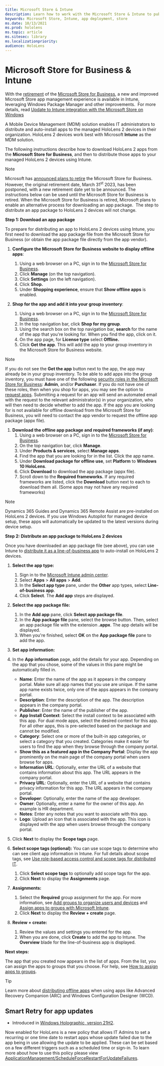 ```yaml
---
title: Microsoft Store & Intune
description: Learn how to work with the Microsoft Store & Intune to publish your mixed reality applications to your business. 
keywords: Microsoft Store, Intune, app deployment, store
ms.date: 10/13/2021
ms.prod: hololens
ms.topic: article
ms.sitesec: library
ms.localizationpriority:
audience: HoloLens
---
```


# Microsoft Store for Business & Intune

With the [retirement](https://techcommunity.microsoft.com/t5/intune-customer-success/adding-your-microsoft-store-for-business-and-education-apps-to/ba-p/3788506) of the [Microsoft Store for Business](/microsoft-store/microsoft-store-for-business-overview), a new and improved Microsoft Store app management experience is available in Intune, leveraging Windows Package Manager and other improvements.  For more details, read [Update to Intune integration with the Microsoft Store on Windows](https://techcommunity.microsoft.com/t5/windows-it-pro-blog/update-to-intune-integration-with-the-microsoft-store-on-windows/ba-p/3585077)

A Mobile Device Management (MDM) solution enables IT administrators to distribute and auto-install apps to the managed HoloLens 2 devices in their organization. HoloLens 2 devices work best with Microsoft __Intune__ as the MDM solution.

The following instructions describe how to download HoloLens 2 apps from the __Microsoft Store for Business__, and then to distribute those apps to your managed HoloLens 2 devices using Intune.

> [!Note]
> Microsoft has [announced plans to retire](https://techcommunity.microsoft.com/t5/windows-it-pro-blog/support-tip-microsoft-store-for-business-retirement-and-windows/ba-p/3662691) the Microsoft Store for Business.   However, the original retirement date, March 31<sup>st</sup> 2023, has been postponed, with a new retirement date yet to be announced. The instructions below can be used until the Microsoft Store for Business is retired. 
> When the Microsoft Store for Business is retired, Microsoft plans to enable an alternative process for downloading an app package.  The step to distribute an app package to HoloLens 2 devices will not change.


__Step 1: Download an app package__

To prepare for distributing an app to HoloLens 2 devices using Intune, you first need to download the app package file from the Microsoft Store for Business (or obtain the app package file directly from the app vendor).

1. __Configure the Microsoft Store for Business website to display offline apps__:   
    1. Using a web browser on a PC, sign in to the [Microsoft Store for Business](https://businessstore.microsoft.com/).
    1. Click __Manage__ (on the top navigation).
    1. Click __Settings__ (on the left navigation).
    1. Click __Shop.__
   1. Under __Shopping experience__, ensure that __Show offline apps__ is enabled.

1. __Shop for the app and add it into your group inventory__:   
    1. Using a web browser on a PC, sign in to the [Microsoft Store for Business](https://businessstore.microsoft.com/).
    1. In the top navigation bar, click __Shop for my group__.
    1. Using the search box on the top navigation bar, __search__ for the name of the app that you're looking for. When you find the app, click on it.
    1. On the app page, for __License type__ select __Offline.__
   1. Click __Get the app__. This will add the app to your group inventory in the Microsoft Store for Business website.

> [!NOTE]
> If you do not see the **Get the app** button next to the app, the app may already be in your group inventory.
> To be able to add apps into the group inventory, you must have one of the following [security roles in the Microsoft Store for Business](/microsoft-store/roles-and-permissions-microsoft-store-for-business): **Admin**, and/or **Purchaser**. If you do not have one of these roles, then when you shop for apps, you may see the option to [request apps](/microsoft-store/acquire-apps-microsoft-store-for-business). Submitting a request for an app will send an automated email with the request to the relevant administrator(s) in your organization, who will then need to decide whether to add the app.
> If the app you are looking for is not available for offline download from the Microsoft Store for Business, you will need to contact the app vendor to request the offline app package (appx file).

1. __Download the offline app package and required frameworks (if any)__:   
    1. Using a web browser on a PC, sign in to the [Microsoft Store for Business](https://businessstore.microsoft.com/).
    1. On the top navigation bar, click __Manage__.
    1. Under __Products & services__, select __Manage apps__.
    1. Find the app that you are looking for in the list. Click the app name.
    1. Under __Download package for offline use__, set __Platform__ to __Windows 10 HoloLens__.
    1. Click __Download__ to download the app package (appx file).
    1. Scroll down to the __Required frameworks.__ If any required frameworks are listed, click the __Download__ button next to each to download them all. (Some apps may not have any required frameworks)

> [!NOTE]
> Dynamics 365 Guides and Dynamics 365 Remote Assist are pre-installed on HoloLens 2 devices. If you use Windows Autopilot for managed device setup, these apps will automatically be updated to the latest versions during device setup.

__Step 2: Distribute an app package to HoloLens 2 devices__

Once you have downloaded an app package file (see above), you can use Intune to [distribute it as a line-of-business app](/mem/intune/apps/lob-apps-windows) to auto-install on HoloLens 2 devices.

1. __Select the app type:__
    1. Sign in to the [Microsoft Intune admin center](https://go.microsoft.com/fwlink/?linkid=2109431).
    1. Select __Apps__ > __All apps__ > __Add__.
    1. In the __Select app type__ pane, under the __Other__ app types, select __Line-of-business app__.
    1. Click __Select__. The __Add app__ steps are displayed.

1. __Select the app package file:__
    1. In the __Add app__ pane, click __Select app package file__.
    1. In the __App package file__ pane, select the browse button. Then, select an app package file with the extension __.appx__. The app details will be displayed.
    1. When you're finished, select __OK__ on the __App package file__ pane to add the app.

1. __Set app information:__

1. In the __App information__ page, add the details for your app. Depending on the app that you chose, some of the values in this pane might be automatically filled in.

   - __Name__: Enter the name of the app as it appears in the company portal. Make sure all app names that you use are unique. If the same app name exists twice, only one of the apps appears in the company portal.
   - __Description__: Enter the description of the app. The description appears in the company portal.
   - __Publisher__: Enter the name of the publisher of the app.
   - __App Install Context__: Select the install context to be associated with this app. For dual mode apps, select the desired context for this app. For all other apps, this is pre-selected based on the package and cannot be modified.
   - __Category__: Select one or more of the built-in app categories, or select a category that you created. Categories make it easier for users to find the app when they browse through the company portal.
   - __Show this as a featured app in the Company Portal__: Display the app prominently on the main page of the company portal when users browse for apps.
   - __Information URL__: Optionally, enter the URL of a website that contains information about this app. The URL appears in the company portal.
   - __Privacy URL__: Optionally, enter the URL of a website that contains privacy information for this app. The URL appears in the company portal.
   - __Developer__: Optionally, enter the name of the app developer.
   - __Owner__: Optionally, enter a name for the owner of this app. An example is HR department.
   - __Notes__: Enter any notes that you want to associate with this app.
   - __Logo__: Upload an icon that is associated with the app. This icon is displayed with the app when users browse through the company portal.

1. Click __Next__ to display the __Scope tags__ page.

1. __Select scope tags (optional):__ You can use scope tags to determine who can see client app information in Intune. For full details about scope tags, see [Use role-based access control and scope tags for distributed IT](/mem/intune/fundamentals/scope-tags).
    1. Click __Select scope tags__ to optionally add scope tags for the app.
    1. Click __Next__ to display the __Assignments__ page.

1. __Assignments:__
    1. Select the __Required__ group assignment for the app. For more information, see [Add groups to organize users and devices](/mem/intune/fundamentals/groups-add) and [Assign apps to groups with Microsoft Intune](/mem/intune/apps/apps-deploy).
    1. Click __Next__ to display the __Review + create__ page.

1. __Review + create:__
    1. Review the values and settings you entered for the app.
    1. When you are done, click __Create__ to add the app to Intune.
The __Overview__ blade for the line-of-business app is displayed.


__Next steps:__

The app that you created now appears in the list of apps. From the list, you can assign the apps to groups that you choose. For help, see [How to assign apps to groups](/mem/intune/apps/apps-deploy).

> [!Tip]
> Learn more about [distributing offline apps](/microsoft-store/distribute-offline-apps) when using apps like Advanced Recovery Companion (ARC) and Windows Configuration Designer (WCD).

## Smart Retry for app updates

- Introduced in [Windows Holographic, version 21H2](hololens-release-notes.md#windows-holographic-version-21h2).

Now enabled for HoloLens is a new policy that allows IT Admins to set a recurring or one time date to restart apps whose update failed due to the app being in use allowing the update to be applied. These can be set based on a few different triggers such as a scheduled time or sign-in. To learn more about how to use this policy please view [ApplicationManagement/ScheduleForceRestartForUpdateFailures](/windows/client-management/mdm/policy-csp-applicationmanagement#applicationmanagement-scheduleforcerestartforupdatefailures).


